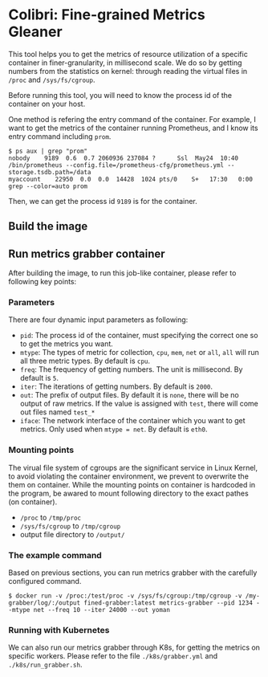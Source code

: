 # Colibri: Fine-grained Metrics Gleaner

This tool helps you to get the metrics of resource utilization of a specific container in finer-granularity, in millisecond scale.
We do so by getting numbers from the statistics on kernel: through reading the virtual files in `/proc` and `/sys/fs/cgroup`.

Before running this tool, you will need to know the process id of the container on your host.

One method is refering the entry command of the container. 
For example, I want to get the metrics of the container running Prometheus, and I know its entry command including `prom`.

```
$ ps aux | grep "prom"
nobody    9189  0.6  0.7 2060936 237084 ?      Ssl  May24  10:40 /bin/prometheus --config.file=/prometheus-cfg/prometheus.yml --storage.tsdb.path=/data
myaccount    22950  0.0  0.0  14428  1024 pts/0    S+   17:30   0:00 grep --color=auto prom
```

Then, we can get the process id `9189` is for the container.

## Build the image

## Run metrics grabber container

After building the image, to run this job-like container, please refer to following key points:

### Parameters

There are four dynamic input parameters as following:

- `pid`: The process id of the container, must specifying the correct one so to get the metrics you want.
- `mtype`: The types of metric for collection, `cpu`, `mem`, `net` or `all`, `all` will run all three metric types. By default is `cpu`. 
- `freq`: The frequency of getting numbers. The unit is millisecond. By default is `5`. 
- `iter`: The iterations of getting numbers. By default is `2000`. 
- `out`: The prefix of output files. By default it is `none`, there will be no output of raw metrics. If the value is assigned with `test`,
there will come out files named `test_*`
- `iface`: The network interface of the container which you want to get metrics. Only used when `mtype = net`. By default is `eth0`.

### Mounting points

The virual file system of cgroups are the significant service in Linux Kernel, to avoid violating the container environment, we prevent to overwrite the them on container.
While the mounting points on container is hardcoded in the program, be awared to mount following directory to the exact pathes (on container).

- `/proc` to `/tmp/proc`
- `/sys/fs/cgroup` to `/tmp/cgroup`
- output file directory to `/output/`

### The example command

Based on previous sections, you can run metrics grabber with the carefully configured command.

```
$ docker run -v /proc:/test/proc -v /sys/fs/cgroup:/tmp/cgroup -v /my-grabber/log/:/output fined-grabber:latest metrics-grabber --pid 1234 --mtype net --freq 10 --iter 24000 --out yoman 
```

### Running with Kubernetes

We can also run our metrics grabber through K8s, for getting the metrics on specific workers.
Please refer to the file `./k8s/grabber.yml` and `./k8s/run_grabber.sh`.
